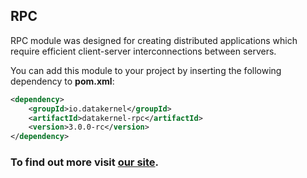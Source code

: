 ## RPC

RPC module was designed for creating distributed applications which require efficient client-server interconnections between 
servers.

You can add this module to your project by inserting the following dependency to **pom.xml**:
```xml
<dependency>
    <groupId>io.datakernel</groupId>
    <artifactId>datakernel-rpc</artifactId>
    <version>3.0.0-rc</version>
</dependency>
```

### To find out more visit [our site](https://datakernel.io/docs/cloud/rpc.html).


